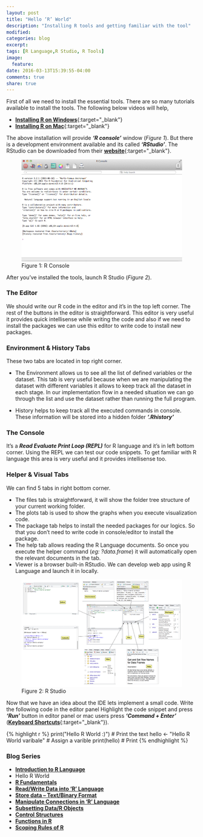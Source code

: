 ```yaml
---
layout: post
title: "Hello ‘R’ World"
description: "Installing R tools and getting familiar with the tool"
modified:
categories: blog
excerpt:
tags: [R Language,R Studio, R Tools]
image:
  feature:
date: 2016-03-13T15:39:55-04:00
comments: true
share: true
---
```


First of all we need to install the essential tools. There are so many tutorials available to install the tools. The following below videos will help,

* [**Installing R on Windows**](https://www.youtube.com/watch?v=Ohnk9hcxf9M&feature=youtu.be){:target="_blank"}
* [**Installing R on Mac**](https://www.youtube.com/watch?v=uxuuWXU-7UQ&feature=youtu.be){:target="_blank"}

The above installation will provide **_‘R console’_** window (_Figure 1_). But there is a development environment available and its called **_‘RStudio’_**. The RStudio can be downloaded from their [**website**]( https://www.rstudio.com/){:target="_blank"}.

<figure>
  <a href="/blog/r-blog-series/r-console.png"><img src="/blog/r-blog-series/r-console.png" alt="image"></a>
  <figcaption>Figure 1: R Console</figcaption>
</figure>


After you’ve installed the tools, launch R Studio (_Figure 2_).

### The Editor 

We should write our R code in the editor and it’s in the top left corner. The rest of the buttons in the editor is straightforward. This editor is very useful it provides quick intellisense while writing the code and also if we need to install the packages we can use this editor to write code to install new packages.

### Environment & History Tabs

These two tabs are located in top right corner.

* The Environment allows us to see all the list of defined variables or the dataset. This tab is very useful because when we are manipulating the dataset with different variables it allows to keep track all the dataset in each stage. In our implementation flow in a needed situation we can go through the list and use the dataset rather than running the full program.

* History helps to keep track all the executed commands in console. These information will be stored into a hidden folder **_‘.Rhistory’_**

### The Console 

It’s a **_Read Evaluate Print Loop (REPL)_** for R language and it’s in left bottom corner. Using the REPL we can test our code snippets. To get familiar with R language this area is very useful and it provides intellisense too.

### Helper & Visual Tabs

We can find 5 tabs in right bottom corner. 

* The files tab is straightforward, it will show the folder tree structure of your current working folder.  
* The plots tab is used to show the graphs when you execute visualization code. 
* The package tab helps to install the needed packages for our logics. So that you don’t need to write code in console/editor to install the package.
* The help tab allows reading the R Language documents. So once you execute the helper command (_eg: ?data.frame_) it will automatically open the relevant documents in the tab.
* Viewer is a browser built-in RStudio. We can develop web app using R Language and launch it in locally.

<figure>
  <a href="/blog/r-blog-series/r-studio.png"><img src="/blog/r-blog-series/r-studio.png" alt="image"></a>
  <figcaption>Figure 2: R Studio</figcaption>
</figure>

Now that we have an idea about the IDE lets implement a small code. Write the following code in the editor panel Highlight the code snippet and press **_‘Run’_** button in editor panel or mac users press **_‘Command + Enter’_** ([**Keyboard Shortcuts**](
 https://support.rstudio.com/hc/en-us/articles/200711853-Keyboard-Shortcuts){:target="_blank"}).

{% highlight r %}
print("Hello R World :)") # Print the text
hello <- "Hello R World varibale" # Assign a varible
print(hello) # Print
{% endhighlight %}

### Blog Series
* [**Introduction to R Language**](/articles/introduction-to-r-language/)
* Hello R World
* [**R Fundamentals**](/blog/r-fundamentals/)
* [**Read/Write Data into ‘R’ Language**](/blog/read-write-data/)
* [**Store data – Text/Binary Format**](/blog/store-data/)
* [**Manipulate Connections in ‘R’ Language**](/blog/connections/)
* [**Subsetting Data/R Objects**](/blog/subsetting/)
* [**Control Structures**](/blog/control-strcuture/)
* [**Functions in R**](/blog/functions/)
* [**Scoping Rules of R**](/blog/scoping-rules/)